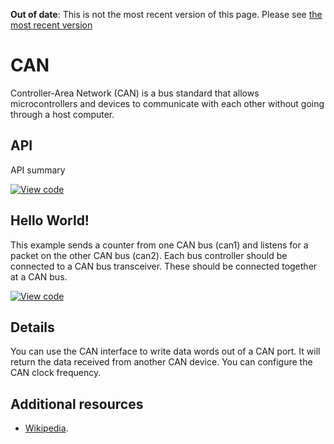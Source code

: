 <span class="warnings">**Out of date**: This is not the most recent version of this page. Please see [the most recent version](https://os.mbed.com/docs/latest/reference/can.html)</span>
# CAN

Controller-Area Network (CAN) is a bus standard that allows microcontrollers and devices to communicate with each other without going through a host computer.

## API

API summary

[![View code](https://www.mbed.com/embed/?type=library)](https://docs.mbed.com/docs/mbed-os-api/en/mbed-os-5.4/api/CAN_8h_source.html) 

## Hello World!

This example sends a counter from one CAN bus (can1) and listens for a packet on the other CAN bus (can2). Each bus controller should be connected to a CAN bus transceiver. These should be connected together at a CAN bus.

[![View code](https://www.mbed.com/embed/?url=https://developer.mbed.org/teams/mbed_example/code/CAN_ex_1/)](https://developer.mbed.org/teams/mbed_example/code/CAN_ex_1/file/5791101761f9/main.cpp)


## Details

You can use the CAN interface to write data words out of a CAN port. It will return the data received from another CAN device. You can configure the CAN clock frequency.

## Additional resources

  * [Wikipedia](https://en.wikipedia.org/wiki/CAN_bus).
